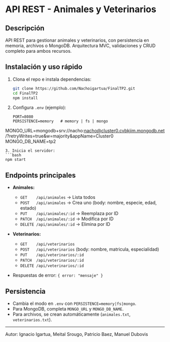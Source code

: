 # API REST - Animales y Veterinarios

## Descripción
API REST para gestionar animales y veterinarios, con persistencia en memoria, archivos o MongoDB. Arquitectura MVC, validaciones y CRUD completo para ambos recursos.

## Instalación y uso rápido
1. Clona el repo e instala dependencias:
   ```bash
   git clone https://github.com/Nachoigartua/FinalTP2.git
   cd FinalTP2
   npm install
   ```
2. Configura `.env` (ejemplo):
   ```env
   PORT=8080
   PERSISTENCE=memory   # memory | fs | mongo
MONGO_URL=mongodb+srv://nacho:nacho@cluster0.cvbkjim.mongodb.net/?retryWrites=true&w=majority&appName=Cluster0
   MONGO_DB_NAME=tp2
   ```
3. Inicia el servidor:
   ```bash
   npm start
   ```

## Endpoints principales
- **Animales:**
  - `GET    /api/animales`         → Lista todos
  - `POST   /api/animales`         → Crea uno (body: nombre, especie, edad, estado)
  - `PUT    /api/animales/:id`     → Reemplaza por ID
  - `PATCH  /api/animales/:id`     → Modifica por ID
  - `DELETE /api/animales/:id`     → Elimina por ID
- **Veterinarios:**
  - `GET    /api/veterinarios`
  - `POST   /api/veterinarios`     (body: nombre, matricula, especialidad)
  - `PUT    /api/veterinarios/:id`
  - `PATCH  /api/veterinarios/:id`
  - `DELETE /api/veterinarios/:id`

- Respuestas de error: `{ error: "mensaje" }`

## Persistencia
- Cambia el modo en `.env` con `PERSISTENCE=memory|fs|mongo`.
- Para MongoDB, completa `MONGO_URL` y `MONGO_DB_NAME`.
- Para archivos, se crean automáticamente (`animales.txt`, `veterinarios.txt`).

---
Autor: Ignacio Igartua, Meital Srougo, Patricio Baez, Manuel Dubovis

